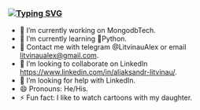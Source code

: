 ### [![Typing SVG](https://readme-typing-svg.herokuapp.com?color=%125b37CF7&lines=Howdy,+my+friends!+👋+ )](https://git.io/typing-svg)
- 🔭 I’m currently working on MongodbTech.
- 🌱 I’m currently learning 🐍Python.
- 📲 Contact me with telegram @LitvinauAlex or email litvinaualex@gmail.com.
- 👯 I’m looking to collaborate on LinkedIn https://www.linkedin.com/in/aliaksandr-litvinau/.
- 🤔 I’m looking for help with LinkedIn.
- 😄 Pronouns: He/His.
- ⚡ Fun fact: I like to watch cartoons with my daughter.



